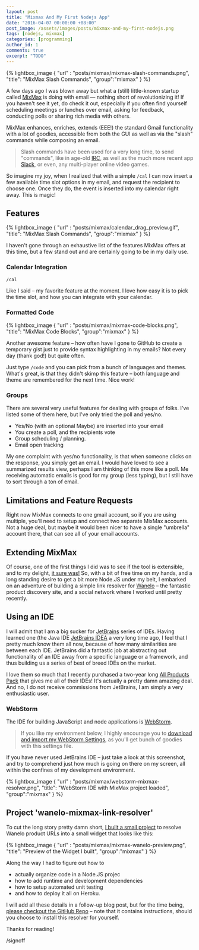 ```yaml
---
layout: post
title: "Mixmax And My First Nodejs App"
date: "2016-04-07 00:00:00 +08:00"
post_image: /assets/images/posts/mixmax-and-my-first-nodejs.png
tags: [nodejs, mixmax]
categories: [programming]
author_id: 1
comments: true
excerpt: "TODO"
---
```



{% lightbox_image { "url" : "posts/mixmax/mixmax-slash-commands.png",  "title": "MixMax Slash Commands", "group":"mixmax" } %}

A few days ago I was blown away but what a (still) little-known startup called [MixMax](http://mixmax.com) is doing with email —
nothing short of revolutionizing it! If you haven't see it yet, do check it out, especially if you often find yourself scheduling
meetings or lunches over email, asking for feedback, conducting polls or sharing rich media with others.

MixMax enhances, enriches, extends (EEE!) the standard Gmail functionality with a lot of goodies, accessible from
both the GUI as well as via the "slash" commands while composing an email.

> Slash commands have been used for a very long time, to send "commands", like in age-old [IRC](http://www.irc.org), as well as the much more recent app [Slack](https://slack.com), or even, any multi-player online video games.

So imagine my joy, when I realized that with a simple `/cal` I can now insert a few
available time slot options in my email, and request the recipient to choose one.
Once they do, the event is inserted into my calendar right away. This is magic!

## Features

{% lightbox_image { "url" : "posts/mixmax/calendar_drag_preview.gif",  "title": "MixMax Slash Commands", "group":"mixmax" } %}

I haven't gone through an exhaustive list of the features MixMax offers at this time,
but a few stand out and are certainly going to be in my daily use.

### Calendar Integration
`/cal`

Like I said – my favorite feature at the moment. I love how easy it is to pick the time slot, and how you can integrate with your calendar.

### Formatted Code

{% lightbox_image { "url" : "posts/mixmax/mixmax-code-blocks.png",  "title": "MixMax Code Blocks", "group":"mixmax" } %}

Another awesome feature – how often have I gone to GitHub to create a temporary gist just to provide syntax highlighting in my emails? Not every day (thank god!) but quite often.

Just type `/code` and you can pick from a bunch of languages and themes.  What's great, is that they didn't skimp this feature – both language and theme are remembered for the next time. Nice work!

### Groups

There are several very useful features for dealing with groups of folks. I've listed some of them here, but I've only tried the poll and yes/no.

 * Yes/No (with an optional Maybe) are inserted into your email
 * You create a poll, and the recipients vote
 * Group scheduling / planning.
 * Email open tracking

 My one complaint with yes/no functionality, is that when someone clicks on the response, you simply get an email.  I would have loved to see a summarized results view, perhaps I am thinking of this more like a poll. Me receiving automatic emails is good for my group (less typing), but I still have to sort through a ton of email.

## Limitations and Feature Requests

Right now MixMax connects to one gmail account, so if you are using multiple, you'll need to setup and connect two separate MixMax accounts. Not a huge deal, but maybe it would been nicer to have a single "umbrella" account there, that can see all of your email accounts.

## Extending MixMax

Of course, one of the first things I did was to see if the tool is extensible, and
to my delight, [it sure was!](http://sdk.mixmax.com/)  So, with a bit of free time
on my hands, and a long standing desire to get a bit more Node.JS under my belt,
I embarked on an adventure of building a simple link resolver for [Wanelo](https://wanelo.com) –
the fantastic product discovery site, and a social network where I worked until
pretty recently.

## Using an IDE

I will admit that I am a big sucker for [JetBrains](http://jetbrains.net) series
of IDEs. Having learned one (the Java IDE [JetBrains IDEA](https://www.jetbrains.com/idea/)
a very long time ago, I feel that I pretty much know them all now, because of
how many similarities are between each IDE. JetBrains did a fantastic job at
abstracting out functionality of an IDE away from a specific language or a framework,
and thus building us a series of best of breed IDEs on the market.

I love them so much that I recently purchased a two-year long [All Products Pack](https://www.jetbrains.com/store/?fromMenu#edition=personal) that gives me
all of their IDEs! It's actually a pretty damn amazing deal. And no, I do not
receive commissions from JetBrains, I am simply a very enthusiastic user.

### WebStorm

The IDE for building JavaScript and node applications is [WebStorm](https://www.jetbrains.com/webstorm/).

> If you like my environment below, I highly encourage you to [download and import my WebStorm Settings](/downloads/webstorm-2016.1-settings.jar), as you'll get bunch of goodies with this settings file.

If you have never used JetBrains IDE – just take a look at this screenshot, and
try to comprehend just how much is going on there on my screen, all within the
confines of my development environment.

{% lightbox_image { "url" : "posts/mixmax/webstorm-mixmax-resolver.png",  "title": "WebStorm IDE with MixMax project loaded", "group":"mixmax" } %}

## Project 'wanelo-mixmax-link-resolver'

To cut the long story pretty damn short, [I built a small project](https://github.com/kigster/wanelo-mixmax-link-resolver)
to resolve Wanelo product URLs into a small widget that looks like this:

{% lightbox_image { "url" : "posts/mixmax/mixmax-wanelo-preview.png",  "title": "Preview of the Widget I built", "group":"mixmax" } %}

Along the way I had to figure out how to

  * actually organize code in a Node.JS projec
  * how to add runtime and development dependencies
  * how to setup automated unit testing
  * and how to deploy it all on Heroku.

I will add all these details in a follow-up blog post, but for the time being,
[please checkout the GitHub Repo](https://github.com/kigster/wanelo-mixmax-link-resolver) – note that it contains instructions, should
you choose to install this resolver for yourself.

Thanks for reading!

/signoff
